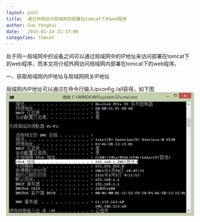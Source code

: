 ```yaml
---
layout: post
title:  通过外网访问局域网内部署在tomcat下的web程序
author:	Guo Yonghui
date:   2015-01-24 21:37:00
categories: Tomcat
---
```

处于同一局域网中的设备之间可以通过局域网中的IP地址来访问部署在tomcat下的web程序，而本文将介绍外网访问局域网内部署在tomcat下的web程序。

一、获取局域网内IP地址与局域网网关IP地址

局域网内IP地址可以通过在命令行输入ipconfig /all获得，如下图
![alt text](https://github.com/E1110CNotFound/E1110CNotFound.github.io/blob/master/_pictures/%E9%80%9A%E8%BF%87%E5%A4%96%E7%BD%91%E8%AE%BF%E9%97%AE%E5%B1%80%E5%9F%9F%E7%BD%91%E5%86%85%E9%83%A8%E7%BD%B2%E5%9C%A8tomcat%E4%B8%8B%E7%9A%84web%E7%A8%8B%E5%BA%8F.png)